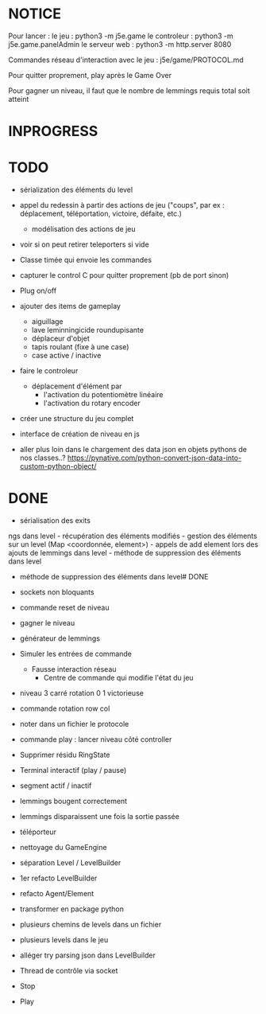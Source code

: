 # NOTICE
Pour lancer : 
le jeu :
python3 -m j5e.game
le controleur :
python3 -m j5e.game.panelAdmin
le serveur web :
python3 -m http.server 8080

Commandes réseau d'interaction avec le jeu : j5e/game/PROTOCOL.md

Pour quitter proprement, play après le Game Over

Pour gagner un niveau, il faut que le nombre de lemmings requis total soit atteint

# INPROGRESS



# TODO

- sérialization des éléments du level
   

- appel du redessin à partir des actions de jeu  ("coups", par ex : déplacement, téléportation, victoire, défaite, etc.) 
    - modélisation des actions de jeu

    
- voir si on peut retirer teleporters si vide

- Classe timée qui envoie les commandes
- capturer le control C pour quitter proprement (pb de port sinon)
- Plug on/off

- ajouter des items de gameplay
    - aiguillage
    - lave leminningicide roundupisante
    - déplaceur d'objet
    - tapis roulant (fixe à une case)
    - case active / inactive

- faire le controleur
    - déplacement d'élément par
        - l'activation du potentiomètre linéaire 
        - l'activation du rotary encoder

- créer une structure du jeu complet

- interface de création de niveau en js

- aller plus loin dans le chargement des data json en objets pythons de nos classes..?
https://pynative.com/python-convert-json-data-into-custom-python-object/



# DONE 
- sérialisation des exits

ngs dans level
    - récupération des éléments modifiés
        - gestion des éléments sur un level (Map <coordonnée, element>)
            - appels de add element lors des ajouts de lemmings dans level
            - méthode de suppression des éléments dans level
- méthode de suppression des éléments dans level# DONE

- sockets non bloquants
- commande reset de niveau
- gagner le niveau
- générateur de lemmings
- Simuler les entrées de commande
    - Fausse interaction réseau
        - Centre de commande qui modifie l'état du jeu
- niveau 3 carré rotation 0 1 victorieuse
- commande rotation row col
- noter dans un fichier le protocole
- commande play : lancer niveau côté controller
- Supprimer résidu RingState
- Terminal interactif (play / pause)
- segment actif / inactif
- lemmings bougent correctement
- lemmings disparaissent une fois la sortie passée
- téléporteur
- nettoyage du GameEngine
- séparation Level / LevelBuilder
- 1er refacto LevelBuilder
- refacto Agent/Element
- transformer en package python
- plusieurs chemins de levels dans un fichier
- plusieurs levels dans le jeu
- alléger try parsing json dans LevelBuilder
- Thread de contrôle via socket
- Stop
- Play
